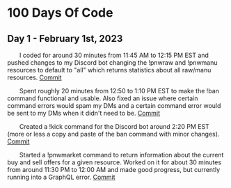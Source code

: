 # 100 Days Of Code
## Day 1 - February 1st, 2023
&emsp;&emsp;I coded for around 30 minutes from 11:45 AM to 12:15 PM EST and pushed changes to my Discord bot changing the !pnwraw and !pnwmanu resources to default to "all" which returns statistics about all raw/manu resources. [Commit](https://github.com/JacobKnox/Personal-Discord-Bot/commit/61af30bed1bdaee05734e8b51f82c3312b381bdf)

&emsp;&emsp;Spent roughly 20 minutes from 12:50 to 1:10 PM EST to make the !ban command functional and usable. Also fixed an issue where certain command errors would spam my DMs and a certain command error would be sent to my DMs when it didn't need to be. [Commit](https://github.com/JacobKnox/Personal-Discord-Bot/commit/2ddb76f854cffe7120d10b871ba2168fae70db5f)

&emsp;&emsp;Created a !kick command for the Discord bot around 2:20 PM EST (more or less a copy and paste of the ban command with minor changes). [Commit](https://github.com/JacobKnox/Personal-Discord-Bot/commit/e776f76fb978c003995cfdea70249132a1aa7bdf)

&emsp;&emsp;Started a !pnwmarket command to return information about the current buy and sell offers for a given resource. Worked on it for about 30 minutes from around 11:30 PM to 12:00 AM and made good progress, but currently running into a GraphQL error. [Commit](https://github.com/JacobKnox/Personal-Discord-Bot/commit/aea30fd2b8b4abfa7489c5d8a870f5fff88283f5)